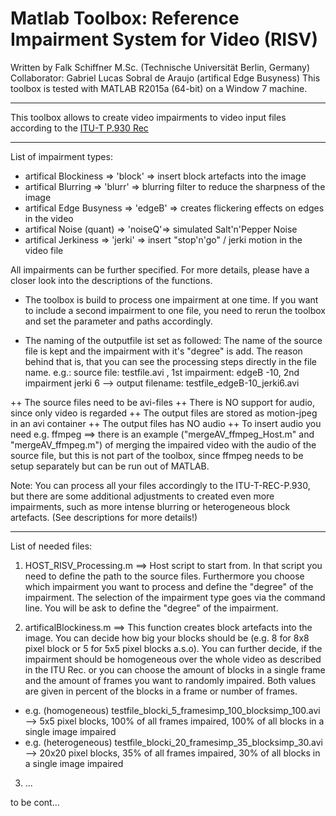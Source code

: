 Matlab Toolbox: Reference Impairment System for Video (RISV)
===
Written by Falk Schiffner M.Sc. (Technische Universität Berlin, Germany)
Collaborator: Gabriel Lucas Sobral de Araujo (artifical Edge Busyness)
This toolbox is tested with MATLAB R2015a (64-bit) on a Window 7 machine.
- - -

This toolbox allows to create video impairments to video input files according to the [ITU-T P.930 Rec]( https://www.itu.int/rec/T-REC-P.930-199608-I/en )

- - -
List of impairment types:
+ artifical Blockiness    => 'block' => insert block artefacts into the 
                                         image
+ artifical Blurring      => 'blurr' => blurring filter to reduce the 
                                         sharpness of the image
+ artifical Edge Busyness => 'edgeB' => creates flickering effects on edges in the video
+ artifical Noise (quant) => 'noiseQ'=> simulated Salt'n'Pepper Noise
+ artifical Jerkiness     => 'jerki' => insert "stop'n'go" / jerki motion
                                         in the video file
										 
All impairments can be further specified. For more details, please have a closer look into the descriptions of the functions.
       
+  The toolbox is build to process one impairment at one time. If you want to include a second impairment to one file, you need to rerun the toolbox and set the parameter and 	paths accordingly.

+  The naming of the outputfile ist set as followed:
      The name of the source file is kept and the impairment with it's "degree" is add. The reason behind that is, that you can see the processing steps directly in the file name.
      e.g.: source file: testfile.avi , 1st impairment: edgeB -10, 2nd impairment jerki 6 --> output filename: testfile_edgeB-10_jerki6.avi
        
 ++ The source files need to be avi-files 
 ++ There is NO support for audio, since only video is regarded
 ++ The output files are stored as motion-jpeg in an avi container 
 ++ The output files has NO audio
 ++ To insert audio you need e.g. ffmpeg
    ==> there is an example ("mergeAV_ffmpeg_Host.m" and "mergeAV_ffmpeg.m")
        of merging the impaired video with the audio of the source file, but this is not part of the toolbox, since ffmpeg needs to be setup separately but can be run out of MATLAB.
		
Note: You can process all your files accordingly to the ITU-T-REC-P.930, but there are some additional adjustments to created even more impairments, such as more intense blurring or heterogeneous block artefacts. (See descriptions for more details!)

- - -

List of needed files:

1. HOST_RISV_Processing.m ==> Host script to start from. In that script you need to define the path to the source files. Furthermore you choose which impairment you want to process and define the "degree" of the impairment. The selection of the impairment type goes via the command line. You will be ask to define the "degree" of the impairment. 

2. artificalBlockiness.m ==> This function creates block artefacts into the image. You can decide how big your blocks should be (e.g. 8 for 8x8 pixel block or 5 for 5x5 pixel blocks a.s.o). You can further decide, if the impairment should be homogeneous over the whole video as described in the ITU Rec. or you can choose the amount of blocks in a single frame and the amount of frames you want to randomly impaired. Both values are given in percent of the blocks in a frame or number of frames.
+ e.g. (homogeneous) testfile_blocki_5_framesimp_100_blocksimp_100.avi --> 5x5 pixel blocks, 100% of all frames impaired, 100% of all blocks in a single image impaired
+ e.g. (heterogeneous) testfile_blocki_20_framesimp_35_blocksimp_30.avi --> 20x20 pixel blocks, 35% of all frames impaired, 30% of all blocks in a single image impaired

3. ...

to be cont...




































